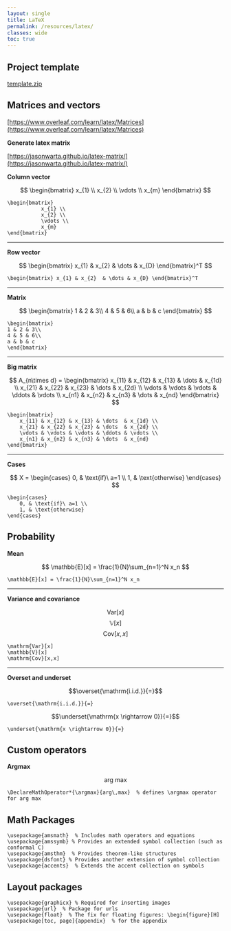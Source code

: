 ```yaml
---
layout: single
title: LaTeX
permalink: /resources/latex/
classes: wide
toc: true
---
```


## Project template
[template.zip](/assets/share/latex/latex_template.zip)

## Matrices and vectors
[https://www.overleaf.com/learn/latex/Matrices](https://www.overleaf.com/learn/latex/Matrices)

**Generate latex matrix**

[https://jasonwarta.github.io/latex-matrix/](https://jasonwarta.github.io/latex-matrix/)

**Column vector**

$$
\begin{bmatrix}
           x_{1} \\
           x_{2} \\
           \vdots \\
           x_{m}
         \end{bmatrix}
$$
```
\begin{bmatrix}
           x_{1} \\
           x_{2} \\
           \vdots \\
           x_{m}
\end{bmatrix}
```
---
**Row vector**

$$
\begin{bmatrix} x_{1} & x_{2}  & \dots & x_{D} \end{bmatrix}^T
$$
```
\begin{bmatrix} x_{1} & x_{2}  & \dots & x_{D} \end{bmatrix}^T
```
---
**Matrix**

$$
\begin{bmatrix}
1 & 2 & 3\\
4 & 5 & 6\\
a & b & c
\end{bmatrix}
$$
```
\begin{bmatrix}
1 & 2 & 3\\
4 & 5 & 6\\
a & b & c
\end{bmatrix}
```
---
**Big matrix**

$$
A_{n\times d} = \begin{bmatrix}
    x_{11} & x_{12} & x_{13} & \dots  & x_{1d} \\
    x_{21} & x_{22} & x_{23} & \dots  & x_{2d} \\
    \vdots & \vdots & \vdots & \ddots & \vdots \\
    x_{n1} & x_{n2} & x_{n3} & \dots  & x_{nd}
\end{bmatrix}
$$
```
\begin{bmatrix}
    x_{11} & x_{12} & x_{13} & \dots  & x_{1d} \\
    x_{21} & x_{22} & x_{23} & \dots  & x_{2d} \\
    \vdots & \vdots & \vdots & \ddots & \vdots \\
    x_{n1} & x_{n2} & x_{n3} & \dots  & x_{nd}
\end{bmatrix}
```
---
**Cases**

$$
 X = \begin{cases}
      0, & \text{if}\ a=1 \\
      1, & \text{otherwise}
    \end{cases}
$$
```
\begin{cases}
    0, & \text{if}\ a=1 \\
    1, & \text{otherwise}
\end{cases}
```

## Probability
**Mean**

$$
\mathbb{E}[x] = \frac{1}{N}\sum_{n=1}^N x_n
$$
```
\mathbb{E}[x] = \frac{1}{N}\sum_{n=1}^N x_n
```
---
**Variance and covariance**

$$\mathrm{Var}[x]$$
$$\mathbb{V}[x]$$
$$\mathrm{Cov}[x,x]$$

```
\mathrm{Var}[x]
\mathbb{V}[x]
\mathrm{Cov}[x,x]
```
---
**Overset and underset**

$$\overset{\mathrm{i.i.d.}}{=}$$
```
\overset{\mathrm{i.i.d.}}{=}
```
$$\underset{\mathrm{x \rightarrow 0}}{=}$$
```
\underset{\mathrm{x \rightarrow 0}}{=}
```

## Custom operators
**Argmax**

$$\textrm{arg max}$$
```
\DeclareMathOperator*{\argmax}{arg\,max}  % defines \argmax operator for arg max
```

## Math Packages
```
\usepackage{amsmath}  % Includes math operators and equations
\usepackage{amssymb} % Provides an extended symbol collection (such as conformal C)
\usepackage{amsthm}  % Provides theorem-like structures
\usepackage{dsfont} % Provides another extension of symbol collection
\usepackage{accents}  % Extends the accent collection on symbols
```

## Layout packages
```
\usepackage{graphicx} % Required for inserting images
\usepackage{url}  % Package for urls
\usepackage{float}  % The fix for floating figures: \begin{figure}[H]
\usepackage[toc, page]{appendix}  % for the appendix
```